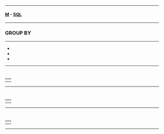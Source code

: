 
---

#### [M](https://github.com/ttltrk/TTT/blob/master/menu.md) - [SQL](https://github.com/ttltrk/TTT/blob/master/SQL/SQL.md)

---

<h3 id='^'>GROUP BY</h3>

---

* <a href='#'></a></br>
* <a href='#'></a></br>
* <a href='#'></a></br>

---

<h3 id=''></h3>

```sql

```

<a href='#^'>^^^</a>

---

<h3 id=''></h3>

```sql

```

<a href='#^'>^^^</a>

---

<h3 id=''></h3>

```sql

```

<a href='#^'>^^^</a>

---
